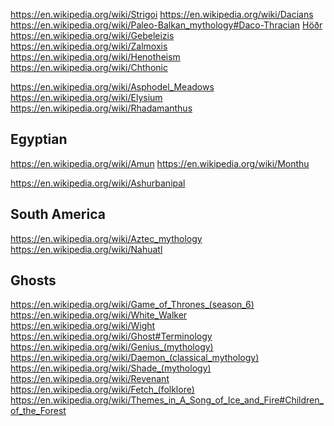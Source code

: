 
<!--
-->

https://en.wikipedia.org/wiki/Strigoi
https://en.wikipedia.org/wiki/Dacians
https://en.wikipedia.org/wiki/Paleo-Balkan_mythology#Daco-Thracian
[Höðr]( https://en.wikipedia.org/wiki/H%C3%B6%C3%B0r )
https://en.wikipedia.org/wiki/Gebeleizis
https://en.wikipedia.org/wiki/Zalmoxis
https://en.wikipedia.org/wiki/Henotheism
https://en.wikipedia.org/wiki/Chthonic

https://en.wikipedia.org/wiki/Asphodel_Meadows
https://en.wikipedia.org/wiki/Elysium
https://en.wikipedia.org/wiki/Rhadamanthus

Egyptian
--------

https://en.wikipedia.org/wiki/Amun
https://en.wikipedia.org/wiki/Monthu

https://en.wikipedia.org/wiki/Ashurbanipal

South America
--------------

https://en.wikipedia.org/wiki/Aztec_mythology
https://en.wikipedia.org/wiki/Nahuatl

Ghosts
-------

https://en.wikipedia.org/wiki/Game_of_Thrones_(season_6)
https://en.wikipedia.org/wiki/White_Walker
https://en.wikipedia.org/wiki/Wight
https://en.wikipedia.org/wiki/Ghost#Terminology
https://en.wikipedia.org/wiki/Genius_(mythology)
https://en.wikipedia.org/wiki/Daemon_(classical_mythology)
https://en.wikipedia.org/wiki/Shade_(mythology)
https://en.wikipedia.org/wiki/Revenant
https://en.wikipedia.org/wiki/Fetch_(folklore)
https://en.wikipedia.org/wiki/Themes_in_A_Song_of_Ice_and_Fire#Children_of_the_Forest


<!-- vim: set autoindent expandtab sw=4 syntax=markdown: -->

